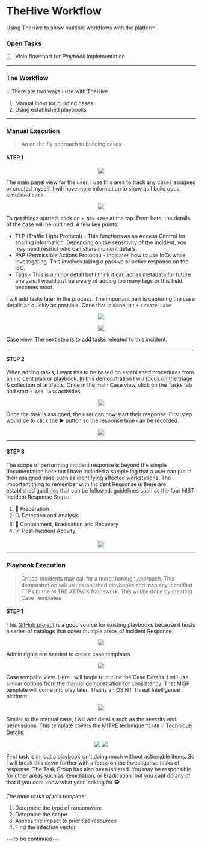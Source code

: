 # TheHive Workflow

Using TheHive to show multiple workflows with the platform

### Open Tasks

- [ ] Visio flowchart for *Playbook* implementation

---

### The Workflow

💡 There are two ways I use with TheHive

1. Manual input for building cases
2. Using established playbooks

---

### Manual Execution
> An on the fly approach to building cases

#### STEP 1

<p align="center">
  <img src="https://user-images.githubusercontent.com/54426511/213080165-ea6aa1e6-3fcd-4f4f-a83f-8c681dd2ef7d.PNG" style="width:auto" height="auto">
</p>
The main panel view for the user. I use this area to track any cases assigned or created myself. I will have more information to show as I build out a simulated case.

<p align="center">
  <img src="https://user-images.githubusercontent.com/54426511/215211798-87e01701-8a8e-47b9-83d9-87bbd63e8855.PNG" style="width:auto" height="auto">
</p>

To get things started, click on `+ New Case` at the top. From here, the details of the case will be outlined. A few key points:

- TLP (Traffic Light Protocol) - This functions as an Access Control for sharing information. Depending on the sensitivity of the incident, you may need restrict who can share incident details.
- PAP (Permissible Actions Protocol) - Indicates how to use IoCs while investigating. This involves taking a passive or active response on the IoC.
- Tags - This is a minor detail but I think it can act as metadata for future analysis. I would just be weary of adding too many tags or this field becomes moot.

I will add tasks later in the process. The important part is capturing the case details as quickly as possible. Once that is done, hit `+ Create Case`

<p align="center">
  <img src="https://user-images.githubusercontent.com/54426511/215212639-f1f64f36-64cc-4379-92b6-4178acdc6985.PNG" style="width:auto" height="auto">
</p>

<p align="center">
  <img src="https://user-images.githubusercontent.com/54426511/215214191-bca5007b-234b-438d-8b70-ee0ebd947c89.PNG" style="width:auto" height="auto">
</p>

Case view. The next step is to add tasks releated to this incident.

***

#### STEP 2

When adding tasks, I want this to be based on established procedures from an incident plan or playbook. In this demonstration I will focus on the triage & collection of artifacts. Once in the main Case view, click on the Tasks tab and start `+ Add Task` activities.

<p align="center">
  <img src="https://user-images.githubusercontent.com/54426511/215215469-76855f32-e3fa-4fd4-a3ce-0cd9ed44348a.PNG" style="width:auto" height="auto">
</p>

Once the task is assigned, the user can now start their response. First step would be to click the ▶️ button so the response time can be recorded.

<p align="center">
  <img src="https://user-images.githubusercontent.com/54426511/213080171-d9c5f845-af98-4667-8ffd-e05632a4713f.PNG" style="width:auto" height="auto">
</p>

***

#### STEP 3

The scope of performing incident response is beyond the simple documentation here but I have included a sample log that a user can put in their assigned case such as identifying affected workstations. The important thing to remember with Incident Response is there are established guidlines that can be followed. guidelines such as the four NIST Incident Response Steps:

1. :blue_book: Preparation
2. :mag: Detection and Analysis
3. :gun: Containment, Eradication and Recovery
4. :adhesive_bandage: Post-Incident Activity

<p align="center">
  <img src="https://user-images.githubusercontent.com/54426511/213081956-999da5af-d83d-4463-bd5c-e7905cd5b25e.PNG" style="width:auto" height="auto">
</p>

---

### Playbook Execution
> Critical incidents may call for a more thorough approach. This demonstration will use established playbooks and map any identified TTPs to the MITRE ATT&CK framework. This will be done by creating Case Templates

#### STEP 1

<p>
  This <a href="https://github.com/austinsonger/Incident-Playbook/">GitHub project</a> is a good source for existing playbooks because it hosts a series of catalogs that cover multiple areas of Incident Response.
</p>

<p align="center">
  <img src="https://user-images.githubusercontent.com/54426511/216750456-992df46c-3b32-481e-88b2-1babf4f41fea.PNG" style="width:auto" height="auto">
</p>

Admin rights are needed to create case templates

<p align="center">
  <img src="https://user-images.githubusercontent.com/54426511/216750618-2d44bda0-2066-4a96-9969-a2c59f591ece.png" style="width:auto" height="auto">
</p>

Case tempalte view. Here I will begin to outline the Case Details. I will use similar options from the manual demonstration for consistency. That MISP template will come into play later. That is an OSINT Threat Intelligence platform.

<p align="center">
  <img src="https://user-images.githubusercontent.com/54426511/216750947-0cf6ca57-07df-4b77-a6be-759cc5fc4ae3.PNG" style="width:auto" height="auto">
</p>

Similar to the manual case, I will add details such as the severity and permissions. This template covers the MITRE technique `T1486` 💡 <a href="https://attack.mitre.org/techniques/T1486/">Technique Details</a>

<p align="center">
  <img src="https://user-images.githubusercontent.com/54426511/216752314-0f3358ed-455b-46bd-8821-444717796d4f.png" style="width:auto" height="auto">
  <img src="https://user-images.githubusercontent.com/54426511/216752100-69baf612-6973-4c25-ba82-1b86969559cd.png" style="width:auto" height="auto">  
</p>

First task is in, but a playbook isn't doing much without actionable items. So I will break this down further with a focus on the investigative tasks of response. The Task Group has also been isolated. You may be responsible for other areas such as Remidiation, or Eradication, but you cant do any of that if you dont know what your looking for 🕵️

*The main tasks of this template:*

1. Determine the type of ransomware
2. Determine the scope
3. Assess the impact to prioritize resources
4. Find the infection vector

---to be continued---
